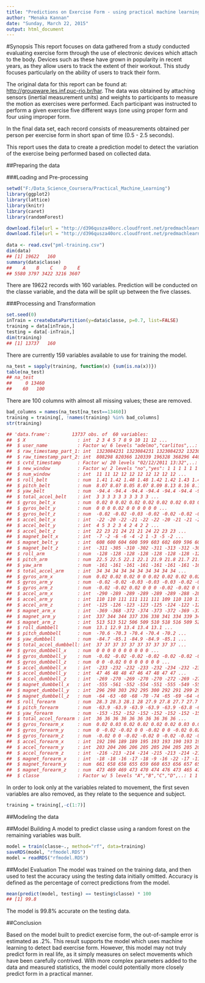 ```yaml
---
title: "Predictions on Exercise Form - using practical machine learning"
author: "Menaka Kannan"
date: "Sunday, March 22, 2015"
output: html_document
---
```


#Synopsis
This report focuses on data gathered from a study conducted evaluating exercise 
form through the use of electronic devices which attach to the body. Devices
such as these have grown in popularity in recent years, as they allow users to
track the extent of their workout. This study focuses particularly on the 
ability of users to track their form. 

The original data for this report can be found at: 
http://groupware.les.inf.puc-rio.br/har. The data was obtained by attaching 
sensors (inertial measurement units) and weights to participants to measure the 
motion as exercises were performed. Each participant was instructed to perform 
a given exercise five different ways (one using proper form and four using 
improper form.

In the final data set, each record consists of measurements obtained per person
per exercise form in short span of time (0.5 - 2.5 seconds).

This report uses the data to create a prediction model to detect the variation 
of the exercise being performed based on collected data.

##Preparing the data

###Loading and Pre-processing

```r
setwd("F:/Data_Science_Coursera/Practical_Machine_Learning")
library(ggplot2)
library(lattice)
library(knitr)
library(caret)
library(randomForest)

download.file(url = "http://d396qusza40orc.cloudfront.net/predmachlearn/pml-training.csv", destfile = "pml-training.csv")
download.file(url = "http://d396qusza40orc.cloudfront.net/predmachlearn/pml-testing.csv", destfile = "pml-testing.csv")
    
data <- read.csv("pml-training.csv")
dim(data)
## [1] 19622   160
summary(data$classe)
##    A    B    C    D    E 
## 5580 3797 3422 3216 3607
```

There are 19622 records with 160 variables. Prediction will be conducted on the 
classe variable, and the data will be split up between the five classes.

###Processing and Transformation

```r
set.seed(0)
inTrain = createDataPartition(y=data$classe, p=0.7, list=FALSE)
training = data[inTrain,]
testing = data[-inTrain,]
dim(training)
## [1] 13737   160
```
There are currently 159 variables available to use for training the model.

```r
na_test = sapply(training, function(x) {sum(is.na(x))})
table(na_test)
## na_test
##     0 13460 
##    60   100
```
There are 100 columns with almost all missing values; these are removed.

```r
bad_columns = names(na_test[na_test==13460])
training = training[, !names(training) %in% bad_columns]
str(training)

## 'data.frame':        13737 obs. of  60 variables:
##  $ X                   : int  2 3 4 5 7 8 9 10 11 12 ...
##  $ user_name           : Factor w/ 6 levels "adelmo","carlitos",..: 2 2 2 2 2 2 2 2 2 2 ...
##  $ raw_timestamp_part_1: int  1323084231 1323084231 1323084232 1323084232 1323084232 1323084232 1323084232 1323084232 1323084232 1323084232 ...
##  $ raw_timestamp_part_2: int  808298 820366 120339 196328 368296 440390 484323 484434 500302 528316 ...
##  $ cvtd_timestamp      : Factor w/ 20 levels "02/12/2011 13:32",..: 9 9 9 9 9 9 9 9 9 9 ...
##  $ new_window          : Factor w/ 2 levels "no","yes": 1 1 1 1 1 1 1 1 1 1 ...
##  $ num_window          : int  11 11 12 12 12 12 12 12 12 12 ...
##  $ roll_belt           : num  1.41 1.42 1.48 1.48 1.42 1.42 1.43 1.45 1.45 1.43 ...
##  $ pitch_belt          : num  8.07 8.07 8.05 8.07 8.09 8.13 8.16 8.17 8.18 8.18 ...
##  $ yaw_belt            : num  -94.4 -94.4 -94.4 -94.4 -94.4 -94.4 -94.4 -94.4 -94.4 -94.4 ...
##  $ total_accel_belt    : int  3 3 3 3 3 3 3 3 3 3 ...
##  $ gyros_belt_x        : num  0.02 0 0.02 0.02 0.02 0.02 0.02 0.03 0.03 0.02 ...
##  $ gyros_belt_y        : num  0 0 0 0.02 0 0 0 0 0 0 ...
##  $ gyros_belt_z        : num  -0.02 -0.02 -0.03 -0.02 -0.02 -0.02 -0.02 0 -0.02 -0.02 ...
##  $ accel_belt_x        : int  -22 -20 -22 -21 -22 -22 -20 -21 -21 -22 ...
##  $ accel_belt_y        : int  4 5 3 2 3 4 2 4 2 2 ...
##  $ accel_belt_z        : int  22 23 21 24 21 21 24 22 23 23 ...
##  $ magnet_belt_x       : int  -7 -2 -6 -6 -4 -2 1 -3 -5 -2 ...
##  $ magnet_belt_y       : int  608 600 604 600 599 603 602 609 596 602 ...
##  $ magnet_belt_z       : int  -311 -305 -310 -302 -311 -313 -312 -308 -317 -319 ...
##  $ roll_arm            : num  -128 -128 -128 -128 -128 -128 -128 -128 -128 -128 ...
##  $ pitch_arm           : num  22.5 22.5 22.1 22.1 21.9 21.8 21.7 21.6 21.5 21.5 ...
##  $ yaw_arm             : num  -161 -161 -161 -161 -161 -161 -161 -161 -161 -161 ...
##  $ total_accel_arm     : int  34 34 34 34 34 34 34 34 34 34 ...
##  $ gyros_arm_x         : num  0.02 0.02 0.02 0 0 0.02 0.02 0.02 0.02 0.02 ...
##  $ gyros_arm_y         : num  -0.02 -0.02 -0.03 -0.03 -0.03 -0.02 -0.03 -0.03 -0.03 -0.03 ...
##  $ gyros_arm_z         : num  -0.02 -0.02 0.02 0 0 0 -0.02 -0.02 0 0 ...
##  $ accel_arm_x         : int  -290 -289 -289 -289 -289 -289 -288 -288 -290 -288 ...
##  $ accel_arm_y         : int  110 110 111 111 111 111 109 110 110 111 ...
##  $ accel_arm_z         : int  -125 -126 -123 -123 -125 -124 -122 -124 -123 -123 ...
##  $ magnet_arm_x        : int  -369 -368 -372 -374 -373 -372 -369 -376 -366 -363 ...
##  $ magnet_arm_y        : int  337 344 344 337 336 338 341 334 339 343 ...
##  $ magnet_arm_z        : int  513 513 512 506 509 510 518 516 509 520 ...
##  $ roll_dumbbell       : num  13.1 12.9 13.4 13.4 13.1 ...
##  $ pitch_dumbbell      : num  -70.6 -70.3 -70.4 -70.4 -70.2 ...
##  $ yaw_dumbbell        : num  -84.7 -85.1 -84.9 -84.9 -85.1 ...
##  $ total_accel_dumbbell: int  37 37 37 37 37 37 37 37 37 37 ...
##  $ gyros_dumbbell_x    : num  0 0 0 0 0 0 0 0 0 0 ...
##  $ gyros_dumbbell_y    : num  -0.02 -0.02 -0.02 -0.02 -0.02 -0.02 -0.02 -0.02 -0.02 -0.02 ...
##  $ gyros_dumbbell_z    : num  0 0 -0.02 0 0 0 0 0 0 0 ...
##  $ accel_dumbbell_x    : int  -233 -232 -232 -233 -232 -234 -232 -235 -233 -233 ...
##  $ accel_dumbbell_y    : int  47 46 48 48 47 46 47 48 47 47 ...
##  $ accel_dumbbell_z    : int  -269 -270 -269 -270 -270 -272 -269 -270 -269 -270 ...
##  $ magnet_dumbbell_x   : int  -555 -561 -552 -554 -551 -555 -549 -558 -564 -554 ...
##  $ magnet_dumbbell_y   : int  296 298 303 292 295 300 292 291 299 291 ...
##  $ magnet_dumbbell_z   : num  -64 -63 -60 -68 -70 -74 -65 -69 -64 -65 ...
##  $ roll_forearm        : num  28.3 28.3 28.1 28 27.9 27.8 27.7 27.7 27.6 27.5 ...
##  $ pitch_forearm       : num  -63.9 -63.9 -63.9 -63.9 -63.9 -63.8 -63.8 -63.8 -63.8 -63.8 ...
##  $ yaw_forearm         : num  -153 -152 -152 -152 -152 -152 -152 -152 -152 -152 ...
##  $ total_accel_forearm : int  36 36 36 36 36 36 36 36 36 36 ...
##  $ gyros_forearm_x     : num  0.02 0.03 0.02 0.02 0.02 0.02 0.03 0.02 0.02 0.02 ...
##  $ gyros_forearm_y     : num  0 -0.02 -0.02 0 0 -0.02 0 0 -0.02 0.02 ...
##  $ gyros_forearm_z     : num  -0.02 0 0 -0.02 -0.02 0 -0.02 -0.02 -0.02 -0.03 ...
##  $ accel_forearm_x     : int  192 196 189 189 195 193 193 190 193 191 ...
##  $ accel_forearm_y     : int  203 204 206 206 205 205 204 205 205 203 ...
##  $ accel_forearm_z     : int  -216 -213 -214 -214 -215 -213 -214 -215 -214 -215 ...
##  $ magnet_forearm_x    : int  -18 -18 -16 -17 -18 -9 -16 -22 -17 -11 ...
##  $ magnet_forearm_y    : num  661 658 658 655 659 660 653 656 657 657 ...
##  $ magnet_forearm_z    : num  473 469 469 473 470 474 476 473 465 478 ...
##  $ classe              : Factor w/ 5 levels "A","B","C","D",..: 1 1 1 1 1 1 1 1 1 1 ...
```
In order to look only at the variables related to movement, the first seven variables are also removed, as they relate to the sequence and subject.


```r
training = training[,-c(1:7)]
```

##Modeling the data

##Model Building
A model to predict classe using a random forest on the remaining variables was 
built.

```r
model = train(classe~., method="rf", data=training)
saveRDS(model, "rfmodel.RDS")
model = readRDS("rfmodel.RDS")
```

##Model Evaluation
The model was trained on the training data, and then used to test the accuracy 
using the testing data initially omitted. Accuracy is defined as the percentage 
of correct predictions from the model.

```r
mean(predict(model, testing) == testing$classe) * 100
## [1] 99.8
```
The model is 99.8% accurate on the testing data.

##Conclusion

Based on the model built to predict exercise form, the out-of-sample error is 
estimated as .2%. This result supports the model which uses machine learning to 
detect bad exercise form. However, this model may not truly predict form in real 
life, as it simply measures on select movements which have been carefully 
contrived. With more complex parameters added to the data and measured 
statistics, the model could potentially more closely predict form in a practical 
manner.
